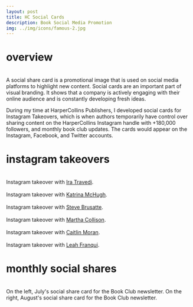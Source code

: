 ```yaml
---
layout: post
title: HC Social Cards
description: Book Social Media Promotion
img: ../img/icons/famous-2.jpg
---
```


# overview
<br/> A social share card is a promotional image that is used on social media platforms to highlight new content. Social cards are an important part of visual branding. It shows that a company is actively engaging with their online audience and is constantly developing fresh ideas. 

During my time at HarperCollins Publishers, I developed social cards for Instagram Takeovers, which is when authors temporarily have control over sharing content on the HarperCollins Instagram handle with +180,000 followers, and monthly book club updates. The cards would appear on the Instagram, Facebook, and Twitter accounts. 
<br/>

# instagram takeovers
<div class="imag_row">
	<img class="col four" src="../../img/social/cards/10minute-1.jpg" alt="" />
	<img class="col four" src="../../img/social/cards/10minute-2.jpg" alt="" />
	<img class="col four" src="../../img/social/cards/10minute-3.jpg" alt="" />
</div>
<div class="imag_row">
	<img class="col three" src="../../img/social/cards/10minute-long.jpg" alt="" />
</div>
<div class="col three caption">
	Instagram takeover with <a href="https://www.instagram.com/p/BkNbgPVg1qc/?taken-by=harpercollinsus">Ira Travedi</a>.
</div>

<div class="imag_row">
	<img class="col four" src="../../img/social/cards/popcharts-1.jpg" alt="" />
	<img class="col four" src="../../img/social/cards/popcharts-2.jpg" alt="" />
	<img class="col four" src="../../img/social/cards/popcharts-3.jpg" alt="" />
</div>
<div class="imag_row">
	<img class="col three" src="../../img/social/cards/popcharts-long.jpg" alt="" />
</div>
<div class="col three caption">
	Instagram takeover with <a href="https://www.instagram.com/p/Bkh8q3lgOr8/?taken-by=harpercollinsus">Katrina McHugh</a>.
</div>

<div class="imag_row">
	<img class="col four" src="../../img/social/cards/dinosaur-1.jpg" alt="" />
	<img class="col four" src="../../img/social/cards/dinosaur-2.jpg" alt="" />
	<img class="col four" src="../../img/social/cards/dinosaur-3.jpg" alt="" />
</div>
<div class="imag_row">
	<img class="col three" src="../../img/social/cards/dinosaur-long.jpg" alt="" />
</div>
<div class="col three caption">
	Instagram takeover with <a href="https://www.instagram.com/p/BkuwQNPAP3y/?taken-by=harpercollinsus">Steve Brusatte</a>.
</div>

<div class="imag_row">
	<img class="col four" src="../../img/social/cards/crave-1.jpg" alt="" />
	<img class="col four" src="../../img/social/cards/crave-2.jpg" alt="" />
	<img class="col four" src="../../img/social/cards/crave-3.jpg" alt="" />
</div>
<div class="imag_row">
	<img class="col three" src="../../img/social/cards/crave-long.jpg" alt="" />
</div>
<div class="col three caption">
		Instagram takeover with <a href="	https://www.instagram.com/p/Bk2dKwKgvCX/?taken-by=harpercollinsus">Martha Collison</a>.
</div>

<div class="imag_row">
	<img class="col four" src="../../img/social/cards/famous-1.jpg" alt="" />
	<img class="col four" src="../../img/social/cards/famous-2.jpg" alt="" />
	<img class="col four" src="../../img/social/cards/famous-3.jpg" alt="" />
</div>
<div class="imag_row">
	<img class="col three" src="../../img/social/cards/famous-long.jpg" alt="" />
</div>
<div class="col three caption">
	Instagram takeover with <a href="https://www.instagram.com/p/BlAoHRdgtqB/?taken-by=harpercollinsus">Caitlin Moran</a>.
</div>

<div class="imag_row">
	<img class="col four" src="../../img/social/cards/america-1.jpg" alt="" />
	<img class="col four" src="../../img/social/cards/america-2.jpg" alt="" />
	<img class="col four" src="../../img/social/cards/america-3.jpg" alt="" />
</div>
<div class="imag_row">
	<img class="col three" src="../../img/social/cards/america-long.jpg" alt="" />
</div>
<div class="col three caption">
	Instagram takeover with <a href="https://www.instagram.com/p/Bl3mGqCAIJx/?taken-by=harpercollinsus">Leah Franqui</a>.
</div>

# monthly social shares
<div class="imag_row">
	<img class="col one-alt" src="../../img/social/cards/bookclub-july.jpg" alt="" />
	<img class="col one-alt" src="../../img/social/cards/bookclub-august.jpg" alt=""/>
</div>
<div class="col three caption">
	On the left, July's social share card for the Book Club newsletter. On the right, August's social share card for the Book Club newsletter.
</div>
